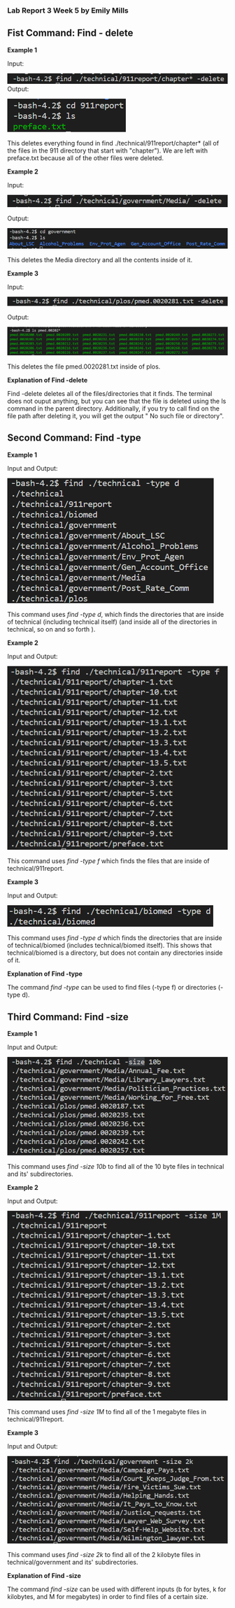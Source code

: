 ### **Lab Report 3 Week 5** by Emily Mills

## Fist Command: **Find - delete**
**Example 1**

Input:

![image 1](week_5_images/FIND%20DELETE%201.png)
Output:

![image 2](week_5_images/FIND%20DELETE%201%20OUTPUT.png)

This deletes everything found in find ./technical/911report/chapter* (all of the files in the 911 directory that start with "chapter"). We are left with preface.txt because all of the other files were deleted. 

**Example 2**

Input: 

![Image 3](week_5_images/FIND%20DELETE%202.png)

Output:

![Image 4](week_5_images/FIND%20DELETE%202%20OUTPUT.png)

This deletes the Media directory and all the contents inside of it. 

**Example 3**

Input: 

![Image 5](week_5_images/FIND%20DELETE%203.png)

Output:

![Image 6](week_5_images/FIND%20DELETE%203%20OUTPUT.png)

This deletes the file pmed.0020281.txt inside of plos. 

**Explanation of Find -delete**

Find -delete deletes all of the files/directories that it finds. The terminal does not ouput anything, but you can see that the file is deleted using the ls command in the parent directory. Additionally, if you try to call find on the file path after deleting it, you will get the output " No such file or directory".

## Second Command: **Find -type**

**Example 1**

Input and Output:

![image 7](week_5_images/FIND%20DELETE%204.png)

This command uses *find -type d*, which finds the directories that are inside of technical (including technical itself) (and inside all of the directories in technical, so on and so forth ).

**Example 2**

Input and Output:

![Image 8](week_5_images/FIND%20DELETE%205.png)

This command uses *find -type f* which finds the files that are inside of technical/911report. 


**Example 3**

Input and Output:

![Image 9](week_5_images/FIND%20DELETE%206.png)

This command uses *find -type d* which finds the directories that are inside of technical/biomed (includes technical/biomed itself). This shows that technical/biomed is a directory, but does not contain any directories inside of it.

**Explanation of Find -type**

The command *find -type* can be used to find files (-type f) or directories (-type d). 

## Third Command: **Find -size**

**Example 1**

Input and Output:

![Image 10](week_5_images/FIND%20DELETE%207.png)

This command uses *find -size 10b* to find all of the 10 byte files in technical and its' subdirectories.

**Example 2**

Input and Output:

![Image 11](week_5_images/FIND%20DELETE%208.png)

This command uses *find -size 1M* to find all of the 1 megabyte files in technical/911report.

**Example 3**

Input and Output: 

![Image 12](week_5_images/FIND%20DELETE%209.png)

This command uses *find -size 2k* to find all of the 2 kilobyte files in technical/government and its' subdirectories. 

**Explanation of Find -size**

The command *find -size* can be used with different inputs (b for bytes, k for kilobytes, and M for megabytes) in order to find files of a certain size. 









